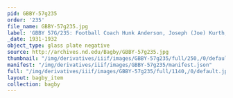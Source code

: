```yaml
---
pid: GBBY-57g235
order: '235'
file_name: GBBY-57g235.jpg
label: 'GBBY 57G/235: Football Coach Hunk Anderson, Joseph (Joe) Kurth, ? - c1931-1932'
_date: 1931-1932
object_type: glass plate negative
source: http://archives.nd.edu/Bagby/GBBY-57g235.jpg
thumbnail: "/img/derivatives/iiif/images/GBBY-57g235/full/250,/0/default.jpg"
manifest: "/img/derivatives/iiif/images/GBBY-57g235/manifest.json"
full: "/img/derivatives/iiif/images/GBBY-57g235/full/1140,/0/default.jpg"
layout: bagby_item
collection: bagby
---
```

